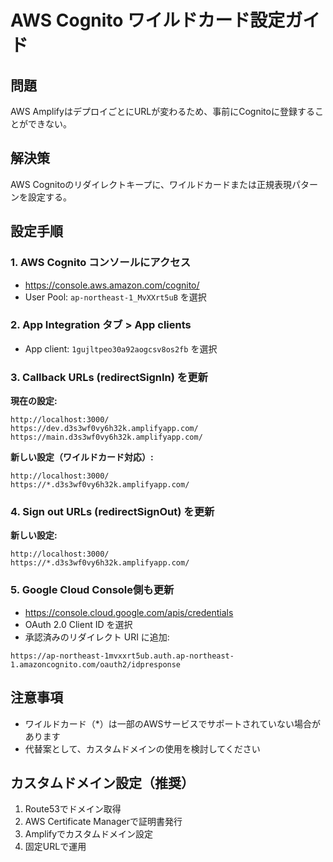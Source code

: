 # AWS Cognito ワイルドカード設定ガイド

## 問題
AWS AmplifyはデプロイごとにURLが変わるため、事前にCognitoに登録することができない。

## 解決策
AWS Cognitoのリダイレクトキープに、ワイルドカードまたは正規表現パターンを設定する。

## 設定手順

### 1. AWS Cognito コンソールにアクセス
- https://console.aws.amazon.com/cognito/
- User Pool: `ap-northeast-1_MvXXrt5uB` を選択

### 2. App Integration タブ > App clients
- App client: `1gujltpeo30a92aogcsv8os2fb` を選択

### 3. Callback URLs (redirectSignIn) を更新
**現在の設定:**
```
http://localhost:3000/
https://dev.d3s3wf0vy6h32k.amplifyapp.com/
https://main.d3s3wf0vy6h32k.amplifyapp.com/
```

**新しい設定（ワイルドカード対応）:**
```
http://localhost:3000/
https://*.d3s3wf0vy6h32k.amplifyapp.com/
```

### 4. Sign out URLs (redirectSignOut) を更新
**新しい設定:**
```
http://localhost:3000/
https://*.d3s3wf0vy6h32k.amplifyapp.com/
```

### 5. Google Cloud Console側も更新
- https://console.cloud.google.com/apis/credentials
- OAuth 2.0 Client ID を選択
- 承認済みのリダイレクト URI に追加:
```
https://ap-northeast-1mvxxrt5ub.auth.ap-northeast-1.amazoncognito.com/oauth2/idpresponse
```

## 注意事項
- ワイルドカード（*）は一部のAWSサービスでサポートされていない場合があります
- 代替案として、カスタムドメインの使用を検討してください

## カスタムドメイン設定（推奨）
1. Route53でドメイン取得
2. AWS Certificate Managerで証明書発行
3. Amplifyでカスタムドメイン設定
4. 固定URLで運用